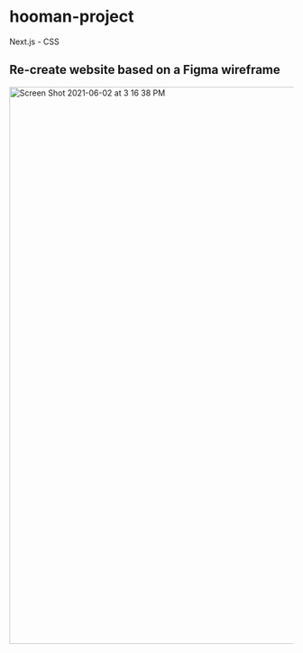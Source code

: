 # hooman-project
Next.js - CSS 


## Re-create website based on a Figma wireframe
<img width="988" alt="Screen Shot 2021-06-02 at 3 16 38 PM" src="https://user-images.githubusercontent.com/27746994/120836131-15c53780-c51a-11eb-8e6c-9461f508ae88.png">

